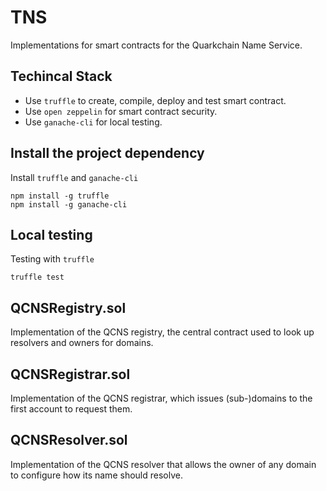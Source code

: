 # TNS

Implementations for smart contracts for the Quarkchain Name Service.

## Techincal Stack
- Use `truffle` to create, compile, deploy and test smart contract.
- Use `open zeppelin` for smart contract security.
- Use `ganache-cli` for local testing.

## Install the project dependency

Install `truffle` and `ganache-cli`
```
npm install -g truffle
npm install -g ganache-cli
```

## Local testing

Testing with `truffle`
```
truffle test
```

## QCNSRegistry.sol
Implementation of the QCNS registry, the central contract used to look up resolvers and owners for domains.

## QCNSRegistrar.sol
Implementation of the QCNS registrar, which issues (sub-)domains to the first account to request them.

## QCNSResolver.sol
Implementation of the QCNS resolver that allows the owner of any domain to configure how its name should resolve.

